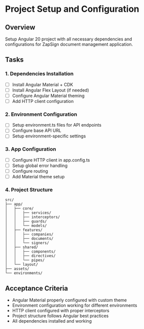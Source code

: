 # Project Setup and Configuration

## Overview
Setup Angular 20 project with all necessary dependencies and configurations for ZapSign document management application.

## Tasks

### 1. Dependencies Installation
- [ ] Install Angular Material + CDK
- [ ] Install Angular Flex Layout (if needed)
- [ ] Configure Angular Material theming
- [ ] Add HTTP client configuration

### 2. Environment Configuration
- [ ] Setup environment.ts files for API endpoints
- [ ] Configure base API URL
- [ ] Setup environment-specific settings

### 3. App Configuration
- [ ] Configure HTTP client in app.config.ts
- [ ] Setup global error handling
- [ ] Configure routing
- [ ] Add Material theme setup

### 4. Project Structure
```
src/
├── app/
│   ├── core/
│   │   ├── services/
│   │   ├── interceptors/
│   │   ├── guards/
│   │   └── models/
│   ├── features/
│   │   ├── companies/
│   │   ├── documents/
│   │   └── signers/
│   ├── shared/
│   │   ├── components/
│   │   ├── directives/
│   │   └── pipes/
│   └── layout/
├── assets/
└── environments/
```

## Acceptance Criteria
- Angular Material properly configured with custom theme
- Environment configuration working for different environments
- HTTP client configured with proper interceptors
- Project structure follows Angular best practices
- All dependencies installed and working
